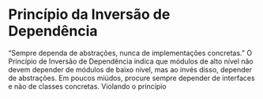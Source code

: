 # Princípio da Inversão de Dependência
“Sempre dependa de abstrações, nunca de implementações concretas.”
O Princípio de Inversão de Dependência indica que módulos de alto nível não devem depender de módulos de baixo nível, mas ao invés disso, depender de abstrações.
Em poucos miúdos, procure sempre depender de interfaces e não de classes concretas.
Violando o princípio
